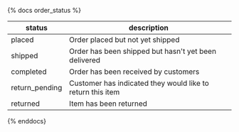 {% docs order_status %}

| status         | description                                                |
|----------------|------------------------------------------------------------|
| placed         | Order placed but not yet shipped                           |
| shipped        | Order has been shipped but hasn't yet been delivered       | 
| completed      | Order has been received by customers                       |
| return_pending | Customer has indicated they would like to return this item |
| returned       | Item has been returned                                     |

{% enddocs} 